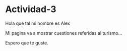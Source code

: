 # Actividad-3

Hola que tal mi nombre es Alex

Mi pagina va a mostrar cuestiones referidas al turismo...



Espero que te guste.